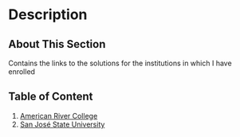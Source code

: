 # Description
## About This Section
Contains the links to the solutions for the institutions in which I have enrolled

## Table of Content
1. [American River College](https://github.com/evil-cheetah-edu/american-river-college)
2. [San José State University](https://github.com/evil-cheetah-edu/san-jose-state-university)